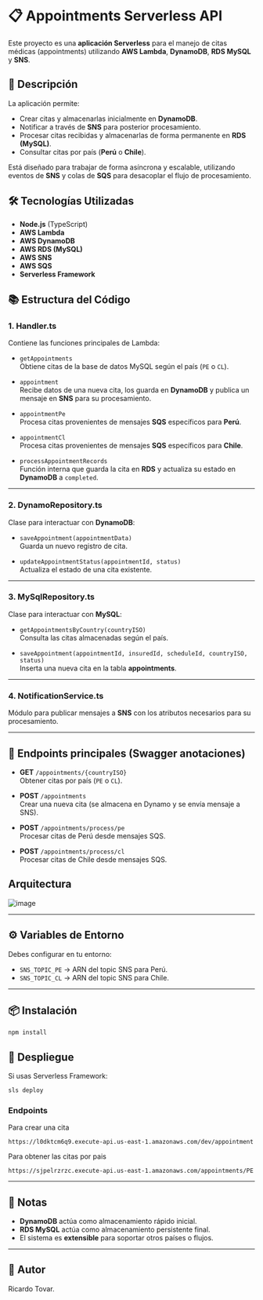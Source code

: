 # 📋 Appointments Serverless API

Este proyecto es una **aplicación Serverless** para el manejo de citas médicas (appointments) utilizando **AWS Lambda**, **DynamoDB**, **RDS MySQL** y **SNS**.

## 🚀 Descripción

La aplicación permite:

- Crear citas y almacenarlas inicialmente en **DynamoDB**.
- Notificar a través de **SNS** para posterior procesamiento.
- Procesar citas recibidas y almacenarlas de forma permanente en **RDS (MySQL)**.
- Consultar citas por país (**Perú** o **Chile**).

Está diseñado para trabajar de forma asíncrona y escalable, utilizando eventos de **SNS** y colas de **SQS** para desacoplar el flujo de procesamiento.

## 🛠️ Tecnologías Utilizadas

- **Node.js** (TypeScript)
- **AWS Lambda**
- **AWS DynamoDB**
- **AWS RDS (MySQL)**
- **AWS SNS**
- **AWS SQS**
- **Serverless Framework**

## 📚 Estructura del Código

### 1. **Handler.ts**

Contiene las funciones principales de Lambda:

- `getAppointments`  
  Obtiene citas de la base de datos MySQL según el país (`PE` o `CL`).

- `appointment`  
  Recibe datos de una nueva cita, los guarda en **DynamoDB** y publica un mensaje en **SNS** para su procesamiento.

- `appointmentPe`  
  Procesa citas provenientes de mensajes **SQS** específicos para **Perú**.

- `appointmentCl`  
  Procesa citas provenientes de mensajes **SQS** específicos para **Chile**.

- `processAppointmentRecords`  
  Función interna que guarda la cita en **RDS** y actualiza su estado en **DynamoDB** a `completed`.

---

### 2. **DynamoRepository.ts**

Clase para interactuar con **DynamoDB**:

- `saveAppointment(appointmentData)`  
  Guarda un nuevo registro de cita.

- `updateAppointmentStatus(appointmentId, status)`  
  Actualiza el estado de una cita existente.

---

### 3. **MySqlRepository.ts**

Clase para interactuar con **MySQL**:

- `getAppointmentsByCountry(countryISO)`  
  Consulta las citas almacenadas según el país.

- `saveAppointment(appointmentId, insuredId, scheduleId, countryISO, status)`  
  Inserta una nueva cita en la tabla **appointments**.

---

### 4. **NotificationService.ts**

Módulo para publicar mensajes a **SNS** con los atributos necesarios para su procesamiento.

---

## 🧪 Endpoints principales (Swagger anotaciones)

- **GET** `/appointments/{countryISO}`  
  Obtener citas por país (`PE` o `CL`).

- **POST** `/appointments`  
  Crear una nueva cita (se almacena en Dynamo y se envía mensaje a SNS).

- **POST** `/appointments/process/pe`  
  Procesar citas de Perú desde mensajes SQS.

- **POST** `/appointments/process/cl`  
  Procesar citas de Chile desde mensajes SQS.

## Arquitectura

![image](https://github.com/user-attachments/assets/ab4cc30a-ea08-4ef9-8358-2e71b5c8c912)


---

## ⚙️ Variables de Entorno

Debes configurar en tu entorno:

- `SNS_TOPIC_PE` → ARN del topic SNS para Perú.
- `SNS_TOPIC_CL` → ARN del topic SNS para Chile.

---

## 📦 Instalación

```bash
npm install
```

## 🧩 Despliegue

Si usas Serverless Framework:

```bash
sls deploy
```

### Endpoints

Para crear una cita

```
https://l0dktcm6q9.execute-api.us-east-1.amazonaws.com/dev/appointment
```

Para obtener las citas por pais

```
https://sjpelrzrzc.execute-api.us-east-1.amazonaws.com/appointments/PE
```

---

## 📄 Notas

- **DynamoDB** actúa como almacenamiento rápido inicial.
- **RDS MySQL** actúa como almacenamiento persistente final.
- El sistema es **extensible** para soportar otros países o flujos.

---

## 📝 Autor
  Ricardo Tovar.

